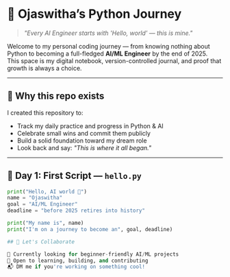 # 🌟 Ojaswitha’s Python Journey

> *"Every AI Engineer starts with 'Hello, world' — this is mine."*

Welcome to my personal coding journey — from knowing nothing about Python to becoming a full-fledged **AI/ML Engineer** by the end of 2025.  
This space is my digital notebook, version-controlled journal, and proof that growth is always a choice.

---

## 🧠 Why this repo exists

I created this repository to:

- Track my daily practice and progress in Python & AI
- Celebrate small wins and commit them publicly
- Build a solid foundation toward my dream role
- Look back and say: *"This is where it all began."*

---

## 📅 Day 1: First Script — `hello.py`

```python
print("Hello, AI world 👋")
name = "Ojaswitha"
goal = "AI/ML Engineer"
deadline = "before 2025 retires into history"

print("My name is", name)
print("I'm on a journey to become an", goal, deadline)

## 🤝 Let's Collaborate

🚀 Currently looking for beginner-friendly AI/ML projects  
🧠 Open to learning, building, and contributing  
📬 DM me if you're working on something cool!
